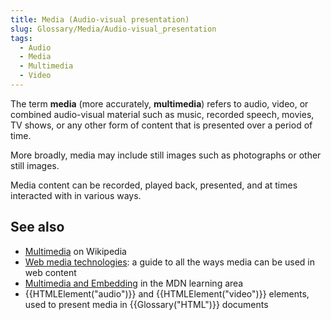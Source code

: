```yaml
---
title: Media (Audio-visual presentation)
slug: Glossary/Media/Audio-visual_presentation
tags:
  - Audio
  - Media
  - Multimedia
  - Video
---
```


The term **media** (more accurately, **multimedia**) refers to audio, video, or combined audio-visual material such as music, recorded speech, movies, TV shows, or any other form of content that is presented over a period of time.

More broadly, media may include still images such as photographs or other still images.

Media content can be recorded, played back, presented, and at times interacted with in various ways.

## See also

- [Multimedia](https://en.wikipedia.org/wiki/Multimedia) on Wikipedia
- [Web media technologies](/en-US/docs/Web/Media): a guide to all the ways media can be used in web content
- [Multimedia and Embedding](/en-US/docs/Learn/HTML/Multimedia_and_embedding) in the MDN learning area
- {{HTMLElement("audio")}} and {{HTMLElement("video")}} elements, used to present media in {{Glossary("HTML")}} documents
